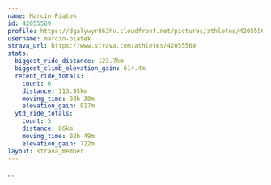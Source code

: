 ```yaml
---
name: Marcin Piątek
id: 42055569
profile: https://dgalywyr863hv.cloudfront.net/pictures/athletes/42055569/12602382/1/large.jpg
username: marcin-piatek
strava_url: https://www.strava.com/athletes/42055569
stats:
  biggest_ride_distance: 123.7km
  biggest_climb_elevation_gain: 614.4m
  recent_ride_totals:
    count: 6
    distance: 113.95km
    moving_time: 03h 38m
    elevation_gain: 817m
  ytd_ride_totals:
    count: 5
    distance: 86km
    moving_time: 02h 49m
    elevation_gain: 722m
layout: strava_member
--- 
```

...
